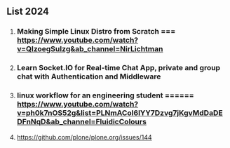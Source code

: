 ## List 2024

 1. ### Making Simple Linux Distro from Scratch          ===        https://www.youtube.com/watch?v=QlzoegSuIzg&ab_channel=NirLichtman

 2. ### Learn Socket.IO for Real-time Chat App, private and group chat with Authentication and Middleware

 3. ### linux workflow for an engineering student           ======      https://www.youtube.com/watch?v=ph0k7nOS52g&list=PLNmACol6lYY7Dzvg7jKgvMdDaDEDFnNqD&ab_channel=FluidicColours

 4. https://github.com/plone/plone.org/issues/144
